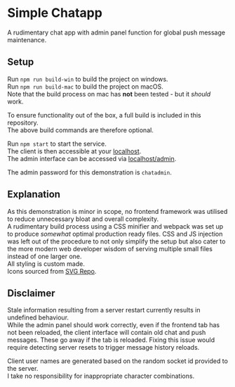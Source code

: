 # Simple Chatapp
A rudimentary chat app with admin panel function for global push message maintenance.

## Setup

Run `npm run build-win` to build the project on windows.<br>
Run `npm run build-mac` to build the project on macOS.<br>
Note that the build process on mac has **not** been tested - but it *should* work.

To ensure functionality out of the box, a full build is included in this repository.<br>
The above build commands are therefore optional.

Run `npm start` to start the service.<br>
The client is then accessible at your [localhost](http://localhost:3000).<br>
The admin interface can be accessed via [localhost/admin](http://localhost:3000/admin).

The admin password for this demonstration is `chatadmin`.

## Explanation

As this demonstration is minor in scope, no frontend framework was utilised to reduce unnecessary bloat and overall complexity.<br>
A rudimentary build process using a CSS minifier and webpack was set up to produce *somewhat* optimal production ready files. CSS and JS injection was left out of the procedure to not only simplify the setup but also cater to the more modern web developer wisdom of serving multiple small files instead of one larger one.<br>
All styling is custom made.<br>
Icons sourced from [SVG Repo](https://www.svgrepo.com/).

## Disclaimer

Stale information resulting from a server restart currently results in undefined behaviour.<br>
While the admin panel should work correctly, even if the frontend tab has not been reloaded, the client interface will contain old chat and push messages. These go away if the tab is reloaded. Fixing this issue would require detecting server resets to trigger message history reloads.

Client user names are generated based on the random socket id provided to the server.<br>
I take no responsibility for inappropriate character combinations.
